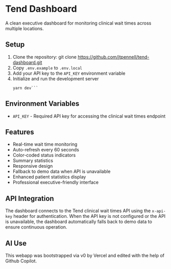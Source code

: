 # Tend Dashboard

A clean executive dashboard for monitoring clinical wait times across multiple locations.

## Setup

1. Clone the repository:
   git clone https://github.com/jtpennell/tend-dashboard.git
2. Copy `.env.example` to `.env.local`
3. Add your API key to the `API_KEY` environment variable
4. Initialize and run the development server 
   ```yarn
   yarn dev```

## Environment Variables

- `API_KEY` - Required API key for accessing the clinical wait times endpoint

## Features

- Real-time wait time monitoring
- Auto-refresh every 60 seconds
- Color-coded status indicators
- Summary statistics
- Responsive design
- Fallback to demo data when API is unavailable
- Enhanced patient statistics display
- Professional executive-friendly interface

## API Integration

The dashboard connects to the Tend clinical wait times API using the `x-api-key` header for authentication. When the API key is not configured or the API is unavailable, the dashboard automatically falls back to demo data to ensure continuous operation.

## AI Use
This webapp was bootstrapped via v0 by Vercel and edited with the help of Github Copilot.
